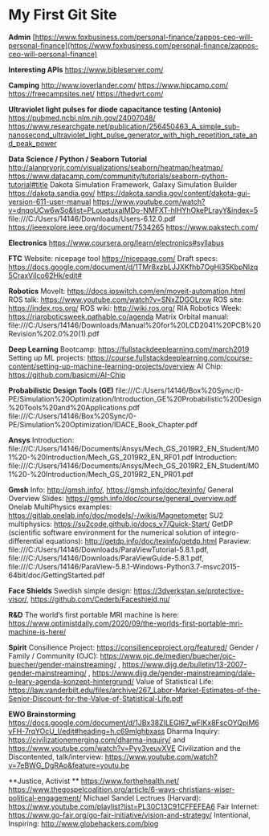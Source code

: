 # My First Git Site

**Admin**
[https://www.foxbusiness.com/personal-finance/zappos-ceo-will-personal-finance](https://www.foxbusiness.com/personal-finance/zappos-ceo-will-personal-finance)

**Interesting APIs**
https://www.bibleserver.com/

**Camping**
http://www.ioverlander.com/
https://www.hipcamp.com/
https://freecampsites.net/
https://thedyrt.com/

**Ultraviolet light pulses for diode capacitance testing (Antonio)**
https://pubmed.ncbi.nlm.nih.gov/24007048/
https://www.researchgate.net/publication/256450463_A_simple_sub-nanosecond_ultraviolet_light_pulse_generator_with_high_repetition_rate_and_peak_power

**Data Science / Python / Seaborn Tutorial**
http://alanpryorjr.com/visualizations/seaborn/heatmap/heatmap/
https://www.datacamp.com/community/tutorials/seaborn-python-tutorial#title
Dakota Simulation Framework, Galaxy Simulation Builder
https://dakota.sandia.gov/
https://dakota.sandia.gov/content/dakota-gui-version-611-user-manual
https://www.youtube.com/watch?v=dnqoUCw6wSo&list=PLouetuxaIMDo-NMFXT-hlHYhOkePLrayY&index=5
file:///C:/Users/14146/Downloads/Users-6.12.0.pdf
https://ieeexplore.ieee.org/document/7534265
https://www.pakstech.com/

**Electronics**
https://www.coursera.org/learn/electronics#syllabus

**FTC**
Website: nicepage tool https://nicepage.com/
Draft specs: https://docs.google.com/document/d/1TMr8xzbLJJXKfhb7OgHi35KbpNlzq5CraxViIco62Hk/edit#

**Robotics**
MoveIt: https://docs.ipswitch.com/en/moveit-automation.html
ROS talk: https://www.youtube.com/watch?v=SNxZDGOLrxw
ROS site: https://index.ros.org/
ROS wiki: http://wiki.ros.org/
RIA Robotics Week: https://riaroboticsweek.pathable.co/agenda
Matrix Orbital manual: file:///C:/Users/14146/Downloads/Manual%20for%20LCD2041%20PCB%20Revision%202.0%20(1).pdf

**Deep Learning**
Bootcamp: https://fullstackdeeplearning.com/march2019
Setting up ML projects: https://course.fullstackdeeplearning.com/course-content/setting-up-machine-learning-projects/overview
AI Chip: https://github.com/basicmi/AI-Chip

**Probabilistic Design Tools (GE)**
file:///C:/Users/14146/Box%20Sync/0-PE/Simulation%20Optimization/Introduction_GE%20Probabilistic%20Design%20Tools%20and%20Applications.pdf
file:///C:/Users/14146/Box%20Sync/0-PE/Simulation%20Optimization/IDACE_Book_Chapter.pdf

**Ansys**
Introduction: file:///C:/Users/14146/Documents/Ansys/Mech_GS_2019R2_EN_Student/M01%20-%20Introduction/Mech_GS_2019R2_EN_RF01.pdf
Introduction: file:///C:/Users/14146/Documents/Ansys/Mech_GS_2019R2_EN_Student/M01%20-%20Introduction/Mech_GS_2019R2_EN_PR01.pdf

**Gmsh**
Info: http://gmsh.info/, https://gmsh.info/doc/texinfo/
General Overview Slides: https://gmsh.info/doc/course/general_overview.pdf
Onelab MultiPhysics examples: https://gitlab.onelab.info/doc/models/-/wikis/Magnetometer
SU2 multiphysics: https://su2code.github.io/docs_v7/Quick-Start/
GetDP (scientific software environment for the numerical solution of integro-differential equations): http://getdp.info/doc/texinfo/getdp.html
Paraview: file:///C:/Users/14146/Downloads/ParaViewTutorial-5.8.1.pdf, file:///C:/Users/14146/Downloads/ParaViewGuide-5.8.1.pdf, file:///C:/Users/14146/ParaView-5.8.1-Windows-Python3.7-msvc2015-64bit/doc/GettingStarted.pdf

**Face Shields**
Swedish simple design: https://3dverkstan.se/protective-visor/, https://github.com/Cederb/Faceshield.nu/

**R&D**
The world’s first portable MRI machine is here: https://www.optimistdaily.com/2020/09/the-worlds-first-portable-mri-machine-is-here/

**Spirit**
Consilience Project: https://consilienceproject.org/featured/
Gender / Family / Community (OJC): https://www.ojc.de/medien/buecher/ojc-buecher/gender-mainstreaming/ , https://www.dijg.de/bulletin/13-2007-gender-mainstreaming/ , https://www.dijg.de/gender-mainstreaming/dale-o-leary-agenda-konzept-hintergrund/
Value of Statistical Life: https://law.vanderbilt.edu/files/archive/267_Labor-Market-Estimates-of-the-Senior-Discount-for-the-Value-of-Statistical-Life.pdf

**EWO Brainstorming**
https://docs.google.com/document/d/1JBx38ZILEGl67_wFIKx8FscOYQpiM6vFH-7rqYOcU_I/edit#heading=h.c69mlghbxass
Dharma Inquiry: https://civilizationemerging.com/dharma-inquiry/ and https://www.youtube.com/watch?v=Pyy3veuvXVE
Civilization and the Discontented, talk/interview: https://www.youtube.com/watch?v=7eBWG_DgRAo&feature=youtu.be

**Justice, Activist **
https://www.forthehealth.net/
https://www.thegospelcoalition.org/article/6-ways-christians-wiser-political-engagement/
Michael Sandel Lectrues (Harvard): https://www.youtube.com/playlist?list=PL30C13C91CFFEFEA6
Fair Internet: https://www.go-fair.org/go-fair-initiative/vision-and-strategy/
Intentional, Inspiring: http://www.globehackers.com/blog

<!--stackedit_data:
eyJoaXN0b3J5IjpbLTE5MjQ5NzcxNDYsOTE5MTcwMjgwXX0=
-->
